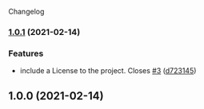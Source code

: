 Changelog
### [1.0.1](https://github.com/OrlSan/husky-conventional-commits-demo/compare/v1.0.0...v1.0.1) (2021-02-14)


### Features

* include a License to the project. Closes [#3](https://github.com/OrlSan/husky-conventional-commits-demo/issues/3) ([d723145](https://github.com/OrlSan/husky-conventional-commits-demo/commit/d723145b4e4f070a2485d3950a6c02f2b435123c))

## 1.0.0 (2021-02-14)
